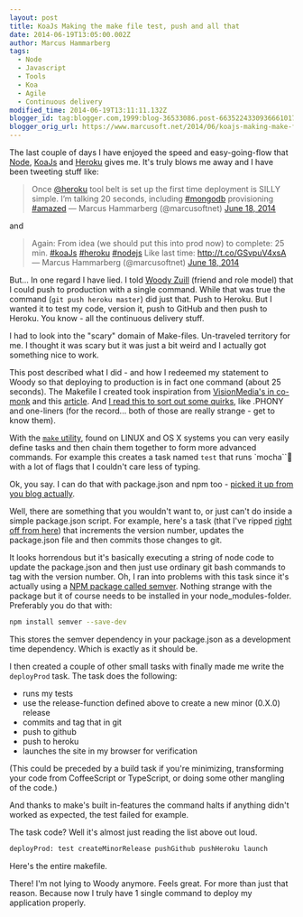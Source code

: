 ```yaml
---
layout: post
title: KoaJs Making the make file test, push and all that
date: 2014-06-19T13:05:00.002Z
author: Marcus Hammarberg
tags:
  - Node
  - Javascript
  - Tools
  - Koa
  - Agile
  - Continuous delivery
modified_time: 2014-06-19T13:11:11.132Z
blogger_id: tag:blogger.com,1999:blog-36533086.post-6635224330936661017
blogger_orig_url: https://www.marcusoft.net/2014/06/koajs-making-make-file-test-push-and.html
---
```


The last couple of days I have enjoyed the speed and easy-going-flow that <a href="http://nodejs.org/" target="_blank">Node</a>, <a href="http://koajs.com/" target="_blank">KoaJs</a> and <a href="http://www.heroku.com/" target="_blank">Heroku</a> gives me. It's truly blows me away and I have been tweeting stuff like:

> Once [@heroku](https://twitter.com/heroku) tool belt is set up the
> first time deployment is SILLY simple. I’m talking 20 seconds,
> including
> [\#mongodb](https://twitter.com/search?q=%23mongodb&src=hash)
> provisioning
> [\#amazed](https://twitter.com/search?q=%23amazed&src=hash)
> — Marcus Hammarberg (@marcusoftnet) [June 18,
> 2014](https://twitter.com/marcusoftnet/statuses/479243915606781954)

and

> Again: From idea (we should put this into prod now) to complete: 25
> min. [\#koaJs](https://twitter.com/search?q=%23koaJs&src=hash)
> [\#heroku](https://twitter.com/search?q=%23heroku&src=hash)
> [\#nodejs](https://twitter.com/search?q=%23nodejs&src=hash) Like last
> time: <http://t.co/GSvpuV4xsA>
> — Marcus Hammarberg (@marcusoftnet) [June 18,
> 2014](https://twitter.com/marcusoftnet/statuses/479247826224832513)

But... In one regard I have lied. I told <a href="https://twitter.com/WoodyZuill" target="_blank">Woody Zuill</a> (friend and role model) that I could push to production with a single command. While that was true the command (`git push heroku master`) did just that. Push to Heroku. But I wanted it to test my code, version it, push to GitHub and then push to Heroku. You know - all the continuous delivery stuff.

I had to look into the "scary" domain of Make-files. Un-traveled territory for me. I thought it was scary but it was just a bit weird and I actually got something nice to work.

This post described what I did - and how I redeemed my statement to Woody so that deploying to production is in fact one command (about 25 seconds). The Makefile I created took inspiration from <a href="https://github.com/visionmedia/co-monk" target="_blank">VisionMedia's in co-monk</a> and this <a href="http://andreypopp.com/posts/2013-05-16-makefile-recipes-for-node-js.html" target="_blank">article</a>. And <a href="http://chrisadams.me.uk/2012/10/21/understanding-make/" target="_blank">I read this to sort out some quirks</a>, like .PHONY and one-liners (for the record... both of those are really strange - get to know them).

With the <a href="http://en.wikipedia.org/wiki/Make_(software)" target="_blank">`make` utility</a>, found on LINUX and OS X systems you can very easily define tasks and then chain them together to form more advanced commands. For example this creates a task named `test` that runs `mocha`` with a lot of flags that I couldn't care less of typing.

Ok, you say. I can do that with package.json and npm too - <a href="https://www.marcusoft.net/2014/02/mnb-packagejson.html" target="_blank">picked it up from you blog actually</a>.

Well, there are something that you wouldn't want to, or just can't do inside a simple package.json script. For example, here's a task (that I've ripped <a href="http://andreypopp.com/posts/2013-05-16-makefile-recipes-for-node-js.html" target="_blank">right off from here</a>) that increments the version number, updates the package.json file and then commits those changes to git.

It looks horrendous but it's basically executing a string of node code to update the package.json and then just use ordinary git bash commands to tag with the version number. Oh, I ran into problems with this task since it's actually using a <a href="https://www.npmjs.org/package/semver" target="_blank">NPM package called semver</a>. Nothing strange with the package but it of course needs to be installed in your node_modules-folder. Preferably you do that with:

```bash
npm install semver --save-dev
```

This stores the semver dependency in your package.json as a development time dependency. Which is exactly as it should be.

I then created a couple of other small tasks with finally made me write the `deployProd` task. The task does the following:

- runs my tests
- use the release-function defined above to create a new minor (0.X.0) release
- commits and tag that in git
- push to github
- push to heroku
- launches the site in my browser for verification

(This could be preceded by a build task if you're minimizing, transforming your code from CoffeeScript or TypeScript, or doing some other mangling of the code.)

And thanks to make's built in-features the command halts if anything didn't worked as expected, the test failed for example.

The task code? Well it's almost just reading the list above out loud.

```bash
deployProd: test createMinorRelease pushGithub pushHeroku launch
```

Here's the entire makefile.

There! I'm not lying to Woody anymore. Feels great. For more than just that reason. Because now I truly have 1 single command to deploy my application properly.
